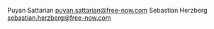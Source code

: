 Puyan Sattarian <puyan.sattarian@free-now.com>
Sebastian Herzberg <sebastian.herzberg@free-now.com>
